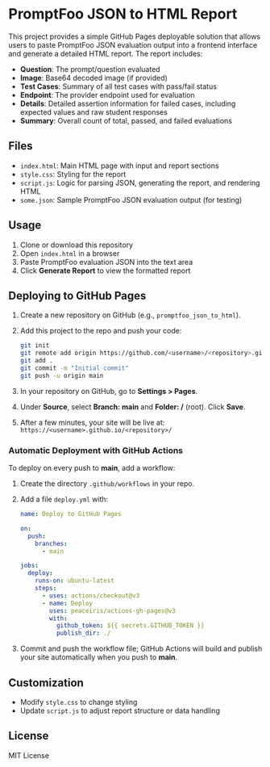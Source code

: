 # PromptFoo JSON to HTML Report

This project provides a simple GitHub Pages deployable solution that allows users to paste PromptFoo JSON evaluation output into a frontend interface and generate a detailed HTML report. The report includes:

- **Question**: The prompt/question evaluated
- **Image**: Base64 decoded image (if provided)
- **Test Cases**: Summary of all test cases with pass/fail status
- **Endpoint**: The provider endpoint used for evaluation
- **Details**: Detailed assertion information for failed cases, including expected values and raw student responses
- **Summary**: Overall count of total, passed, and failed evaluations

## Files

- `index.html`: Main HTML page with input and report sections
- `style.css`: Styling for the report
- `script.js`: Logic for parsing JSON, generating the report, and rendering HTML
- `some.json`: Sample PromptFoo JSON evaluation output (for testing)

## Usage

1. Clone or download this repository
2. Open `index.html` in a browser
3. Paste PromptFoo evaluation JSON into the text area
4. Click **Generate Report** to view the formatted report

## Deploying to GitHub Pages

1. Create a new repository on GitHub (e.g., `promptfoo_json_to_html`).
2. Add this project to the repo and push your code:

   ```bash
   git init
   git remote add origin https://github.com/<username>/<repository>.git
   git add .
   git commit -m "Initial commit"
   git push -u origin main
   ```
3. In your repository on GitHub, go to **Settings > Pages**.
4. Under **Source**, select **Branch: main** and **Folder: /** (root). Click **Save**.
5. After a few minutes, your site will be live at:
   `https://<username>.github.io/<repository>/`

### Automatic Deployment with GitHub Actions

To deploy on every push to **main**, add a workflow:

1. Create the directory `.github/workflows` in your repo.
2. Add a file `deploy.yml` with:

   ```yaml
   name: Deploy to GitHub Pages

   on:
     push:
       branches:
         - main

   jobs:
     deploy:
       runs-on: ubuntu-latest
       steps:
         - uses: actions/checkout@v3
         - name: Deploy
           uses: peaceiris/actions-gh-pages@v3
           with:
             github_token: ${{ secrets.GITHUB_TOKEN }}
             publish_dir: ./
   ```

3. Commit and push the workflow file; GitHub Actions will build and publish your site automatically when you push to **main**.

## Customization

- Modify `style.css` to change styling
- Update `script.js` to adjust report structure or data handling

## License

MIT License
